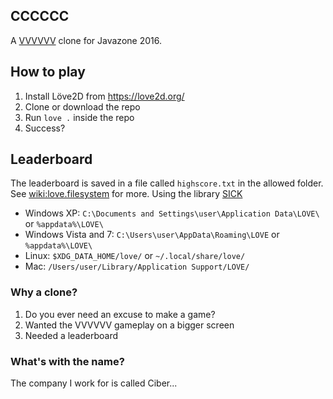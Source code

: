 CCCCCC
------

A [VVVVVV](http://thelettervsixtim.es/) clone for Javazone 2016.

## How to play
1. Install Löve2D from https://love2d.org/
2. Clone or download the repo
3. Run `love .` inside the repo
4. Success?

## Leaderboard
The leaderboard is saved in a file called `highscore.txt` in the allowed folder. See [wiki:love.filesystem](https://love2d.org/wiki/love.filesystem) for more. Using the library [SICK](https://love2d.org/wiki/SICK)
- Windows XP: `C:\Documents and Settings\user\Application Data\LOVE\` or `%appdata%\LOVE\`
- Windows Vista and 7: `C:\Users\user\AppData\Roaming\LOVE` or `%appdata%\LOVE\`
- Linux: `$XDG_DATA_HOME/love/` or `~/.local/share/love/`
- Mac: `/Users/user/Library/Application Support/LOVE/`

### Why a clone?
1. Do you ever need an excuse to make a game?
2. Wanted the VVVVVV gameplay on a bigger screen
3. Needed a leaderboard

### What's with the name?
The company I work for is called Ciber...
